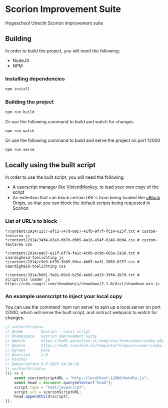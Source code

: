 # Scorion Improvement Suite
Hogeschool Utrecht Scorion improvement suite

## Building
In order to build the project, you will need the following:
- NodeJS
- NPM

### Installing dependencies
```bash
npm install
```

### Building the project
```bash
npm run build
```
Or use the following command to build and watch for changes
```bash
npm run watch
```
Or use the following command to build and serve the project on port 12000
```bash
npm run serve
```

## Locally using the built script
In order to use the built script, you will need the following:
- A userscript manager like [ViolentMonkey](https://violentmonkey.github.io/), to load your own copy of the script
- An extention that can block certain URL's from being loaded like [uBlock Origin](https://github.com/gorhill/uBlock), so that you can block the default scripts being requested in Scorion

### List of URL's to block
```
*/content/2914/11c7-afc2-747d-0957-41fb-9f7f-fc14-625f.txt # custom-textarea js
*/content/2914/34f4-83a3-bb70-d0b5-4a16-a54f-0248-00d4.css # custom-textarea css

*/content/2914/ea67-e11f-6f79-fa1c-4c0b-9c9b-665e-5a38.txt # vaardigheid-toelichting js
*/content/2914/c9e9-bf95-3b85-09ce-4b05-ba31-2869-6257.css # vaardigheid-toelichting css

*/content/2914/b081-fa81-09c8-b256-4e86-ad19-39f4-1b7d.txt # script/css loader js
https://cdn.rawgit.com/showdownjs/showdown/2.1.0/dist/showdown.min.js
```

### An example userscript to inject your local copy
You can use the command 'npm run serve' to spin up a local server on port 12000, which will serve the built script, and instruct webpack to watch for changes.
```js
// ==UserScript==
// @name        Scorion - Local script
// @namespace   Scorion Improvement Suite
// @match       https://hu01.parantion.nl/template/formviewer/index.php
// @match       https://hu01.viewform.nl/template/formpostviewer/index.php
// @grant       none
// @version     1.0
// @author      -
// @description 5-4-2023 14:26:16
// ==/UserScript==
(() => {
    const scorionScriptURL = "http://localhost:12000/bundle.js";
    const head = document.querySelector("head");
    script.type = "text/javascript";
    script.src = scorionScriptURL;
    head.appendChild(script);
});
```